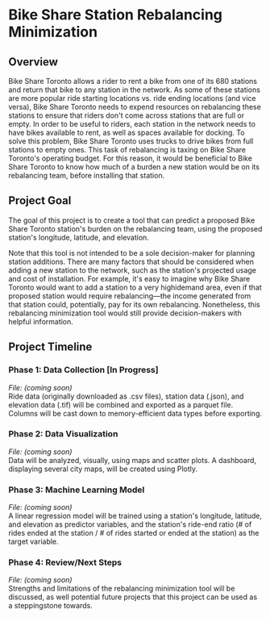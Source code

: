 # Bike Share Station Rebalancing Minimization

## Overview

Bike Share Toronto allows a rider to rent a bike from one of its 680 stations and return that bike to any station in the network. As some of these stations are more popular ride starting locations vs. ride ending locations (and vice versa), Bike Share Toronto needs to expend resources on rebalancing these stations to ensure that riders don't come across stations that are full or empty. In order to be useful to riders, each station in the network needs to have bikes available to rent, as well as spaces available for docking. To solve this problem, Bike Share Toronto uses trucks to drive bikes from full stations to empty ones. This task of rebalancing is taxing on Bike Share Toronto's operating budget. For this reason, it would be beneficial to Bike Share Toronto to know how much of a burden a new station would be on its rebalancing team, before installing that station.

## Project Goal

The goal of this project is to create a tool that can predict a proposed Bike Share Toronto station's burden on the rebalancing team, using the proposed station's longitude, latitude, and elevation.

Note that this tool is not intended to be a sole decision-maker for planning station additions. There are many factors that should be considered when adding a new station to the network, such as the station's projected usage and cost of installation. For example, it's easy to imagine why Bike Share Toronto would want to add a station to a very highidemand area, even if that proposed station would require rebalancing—the income generated from that station could, potentially, pay for its own rebalancing. Nonetheless, this rebalancing minimization tool would still provide decision-makers with helpful information.

## Project Timeline

### Phase 1: Data Collection [In Progress]
*File: (coming soon)*  
Ride data (originally downloaded as .csv files), station data (.json), and elevation data (.tif) will be combined and exported as a parquet file. Columns will be cast down to memory-efficient data types before exporting.

### Phase 2: Data Visualization
*File: (coming soon)*  
Data will be analyzed, visually, using maps and scatter plots. A dashboard, displaying several city maps, will be created using Plotly.

### Phase 3: Machine Learning Model
*File: (coming soon)*  
A linear regression model will be trained using a station's longitude, latitude, and elevation as predictor variables, and the station's ride-end ratio (# of rides ended at the station / # of rides started or ended at the station) as the target variable.

### Phase 4: Review/Next Steps
*File: (coming soon)*  
Strengths and limitations of the rebalancing minimization tool will be discussed, as well potential future projects that this project can be used as a steppingstone towards.